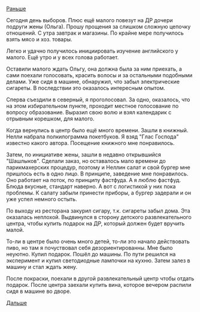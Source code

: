 [Раньше](2018.03.17.md)

Сегодня день выборов. Плюс ещё малого повезут на ДР дочери подруги жены (Ольга). Прошу прощения за слишком сложную цепочку отношений.
С утра завтрак и магазины. По крайне мере получилось взять мясо и хоз. товары.

Легко и удачно получилось инициировать изучение английского у малого. Ещё утро и у всех голова работает.

Оставили малого ждать Ольгу, она должна была за ним приехать, а сами поехали голосовать, красить волосы и за остальными подобными делами.
Уже сидя в машине, обнаружил, что забыл электрические сигареты. В последствии это оказалось интересным опытом.

Сперва съездили в северный, я проголосовал. За одно, оказалось, что на этом избирательном пункте, проходит местное голосование по вопросу образование. Выразил свою волю и взял календарик с отрывным корешком, для малого.

Когда вернулись в центр было ещё много времени. Зашли в книжный. Нелли набрала полкилограмма покетбуков. Я взяд "Глас Господа" известно какого автора. Посещение книжного мне понравилось.

Затем, по инициативе жены, зашли в недавно открывшийся "Шашлыков". Сделали заказ, но оставалось мало времени до парикмахерских процедур, поэтому и Неллин салат и свой	бургер мне пришлось есть в одно лицо.
В принципе, заведение мне понравилось. Оно работает на поток, по принципу фастфуда. А я люблю фастфуд. Блюда вкусные, стандарт наверно. А вот с логистикой у них пока проблемы. К салату забыли принести приборы, а бургер задерали и он уже успел немного остыть.

По выходу из ресторана закурил сигару, т.к. сигареты забыл дома. Эта оказалась неплохой. Выдвинулся в сторону детского развлекательного центра, чтобы купить подарок на ДР, который должен будет вручить малой.

То-ли в центре было очень много детей, то-ли это начало действовать пиво, но там я почуствовал себя дезориентированны. Мне было неуютно. Купил подарок. Пошёл до машины. По пути решился на эксперимент и купил светодиодные лампочки на кухню. Затем залез в машину и стал ждать жену.

После покраски, поехали в другой развлекательный центр чтобы отдать подарок.
После центра заехали купить вина, которое вечером распили сидя в машине во дворе.

[Дальше](2018.03.19.md)